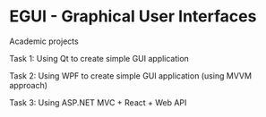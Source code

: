 # EGUI - Graphical User Interfaces

Academic projects

Task 1: Using Qt to create simple GUI application

Task 2: Using WPF to create simple GUI application (using MVVM approach)

Task 3: Using ASP.NET MVC + React + Web API
